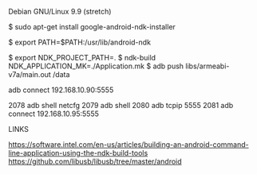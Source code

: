 Debian GNU/Linux 9.9 (stretch)

$ sudo apt-get install google-android-ndk-installer

$ export PATH=$PATH:/usr/lib/android-ndk

$ export NDK_PROJECT_PATH=.
$ ndk-build NDK_APPLICATION_MK=./Application.mk 
$ adb push libs/armeabi-v7a/main.out /data

adb connect 192.168.10.90:5555

 2078  adb shell netcfg
 2079  adb shell
 2080  adb tcpip 5555
 2081  adb connect 192.168.10.95:5555

LINKS

https://software.intel.com/en-us/articles/building-an-android-command-line-application-using-the-ndk-build-tools
https://github.com/libusb/libusb/tree/master/android
